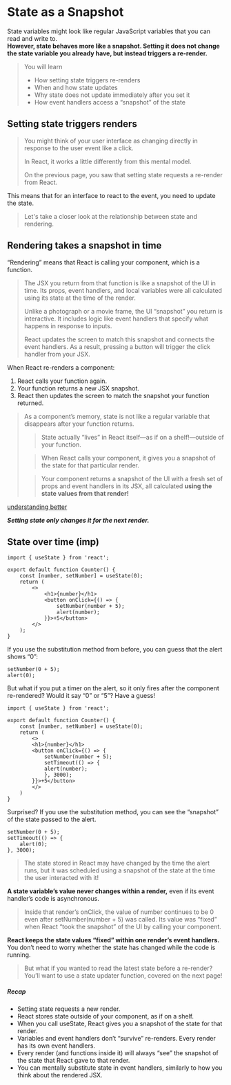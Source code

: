 # State as a Snapshot

State variables might look like regular JavaScript variables that you can read and write to.  
**However, state behaves more like a snapshot. Setting it does not change the state variable you already have, but instead triggers a re-render.**

> You will learn
>
> - How setting state triggers re-renders
> - When and how state updates
> - Why state does not update immediately after you set it
> - How event handlers access a “snapshot” of the state

## Setting state triggers renders

> You might think of your user interface as changing directly in response to the user event like a click.
>
> In React, it works a little differently from this mental model.
>
> On the previous page, you saw that setting state requests a re-render from React.

This means that for an interface to react to the event, you need to update the state.

> Let's take a closer look at the relationship between state and rendering.

## Rendering takes a snapshot in time

“Rendering” means that React is calling your component, which is a function.

> The JSX you return from that function is like a snapshot of the UI in time. Its props, event handlers, and local variables were all calculated using its state at the time of the render.
>
> Unlike a photograph or a movie frame, the UI “snapshot” you return is interactive. It includes logic like event handlers that specify what happens in response to inputs.
>
> React updates the screen to match this snapshot and connects the event handlers. As a result, pressing a button will trigger the click handler from your JSX.

When React re-renders a component:

1. React calls your function again.
2. Your function returns a new JSX snapshot.
3. React then updates the screen to match the snapshot your function returned.

> As a component’s memory, state is not like a regular variable that disappears after your function returns.
>
> > State actually “lives” in React itself—as if on a shelf!—outside of your function.
>
> > When React calls your component, it gives you a snapshot of the state for that particular render.
>
> > Your component returns a snapshot of the UI with a fresh set of props and event handlers in its JSX, all calculated **using the state values from that render!**

[understanding better](https://react.dev/images/docs/illustrations/i_state-snapshot2.png)

**_Setting state only changes it for the next render._**

## State over time (imp)

    import { useState } from 'react';

    export default function Counter() {
        const [number, setNumber] = useState(0);
        return (
            <>
                <h1>{number}</h1>
                <button onClick={() => {
                    setNumber(number + 5);
                    alert(number);
                }}>+5</button>
            </>
        );
    }

If you use the substitution method from before, you can guess that the alert shows “0”:

    setNumber(0 + 5);
    alert(0);

But what if you put a timer on the alert, so it only fires after the component re-rendered? Would it say “0” or “5”? Have a guess!

    import { useState } from 'react';

    export default function Counter() {
        const [number, setNumber] = useState(0);
        return (
            <>
            <h1>{number}</h1>
            <button onClick={() => {
                setNumber(number + 5);
                setTimeout(() => {
                alert(number);
                }, 3000);
            }}>+5</button>
            </>
        )
    }

Surprised? If you use the substitution method, you can see the “snapshot” of the state passed to the alert.

    setNumber(0 + 5);
    setTimeout(() => {
        alert(0);
    }, 3000);

> The state stored in React may have changed by the time the alert runs, but it was scheduled using a snapshot of the state at the time the user interacted with it!

**A state variable’s value never changes within a render,** even if its event handler’s code is asynchronous.

> Inside that render’s onClick, the value of number continues to be 0 even after setNumber(number + 5) was called. Its value was “fixed” when React “took the snapshot” of the UI by calling your component.

**React keeps the state values “fixed” within one render’s event handlers.**  
You don’t need to worry whether the state has changed while the code is running.

> But what if you wanted to read the latest state before a re-render? You’ll want to use a state updater function, covered on the next page!

##### Recap

- Setting state requests a new render.
- React stores state outside of your component, as if on a shelf.
- When you call useState, React gives you a snapshot of the state for that render.
- Variables and event handlers don’t “survive” re-renders. Every render has its own event handlers.
- Every render (and functions inside it) will always “see” the snapshot of the state that React gave to that render.
- You can mentally substitute state in event handlers, similarly to how you think about the rendered JSX.
